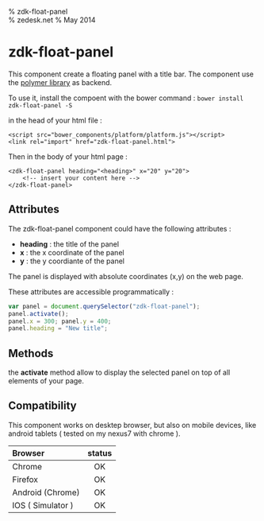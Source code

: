 % zdk-float-panel  
% zedesk.net
% May 2014

zdk-float-panel
===============

This component create a floating panel with a title bar. The component use the [polymer library](http://www.polymer-project.org) as backend.

To use it, install the compoent with the bower command : `bower install zdk-float-panel -S`

in the head of your html file :

```
<script src="bower_components/platform/platform.js"></script>
<link rel="import" href="zdk-float-panel.html">
```

Then in the body of your html page :

```
<zdk-float-panel heading="<heading>" x="20" y="20">
    <!-- insert your content here -->
</zdk-float-panel>
```

## Attributes

The zdk-float-panel component could have the following attributes :

  - __heading__ : the title of the panel
  - __x__ : the x coordinate of the panel
  - __y__ : the y coordiante of the panel
  
The panel is displayed with absolute coordinates (x,y) on the web page.

These attributes are accessible programmatically :

```javascript
var panel = document.querySelector("zdk-float-panel");
panel.activate();
panel.x = 300; panel.y = 400;
panel.heading = "New title";
```

## Methods

the __activate__ method allow to display the selected panel on top of all elements of your page.

## Compatibility

This component works on desktep browser, but also on mobile devices, like android tablets ( tested on my nexus7 with chrome ).

| Browser           | status    |
|:------------------|:---------:|
| Chrome            | OK        |
| Firefox           | OK        |
| Android (Chrome)  | OK        |
| IOS ( Simulator ) | OK        |
